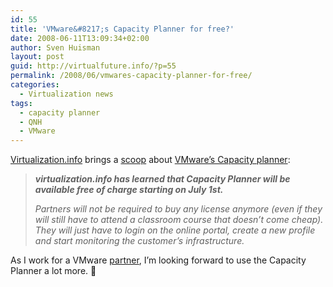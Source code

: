 ```yaml
---
id: 55
title: 'VMware&#8217;s Capacity Planner for free?'
date: 2008-06-11T13:09:34+02:00
author: Sven Huisman
layout: post
guid: http://virtualfuture.info/?p=55
permalink: /2008/06/vmwares-capacity-planner-for-free/
categories:
  - Virtualization news
tags:
  - capacity planner
  - QNH
  - VMware
---
```

<a title="Virtualization.info" href="http://virtualization.info" target="_blank">Virtualization.info</a> brings a <a title="Scoop" href="http://www.virtualization.info/2008/06/vmware-to-offer-capacity-planner-for.html" target="_blank">scoop</a> about <a title="VMware's capacity planner" href="http://www.vmware.com/products/capacity_planner/" target="_blank">VMware&#8217;s Capacity planner</a>:

> _**virtualization.info has learned that Capacity Planner will be available free of charge starting on July 1st.**_
> 
> _Partners will not be required to buy any license anymore (even if they will still have to attend a classroom course that doesn&#8217;t come cheap). They will just have to login on the online portal, create a new profile and start monitoring the customer&#8217;s infrastructure._

As I work for a VMware <a title="QNH" href="http://www.qnh.nl" target="_blank">partner</a>, I&#8217;m looking forward to use the Capacity Planner a lot more. 🙂